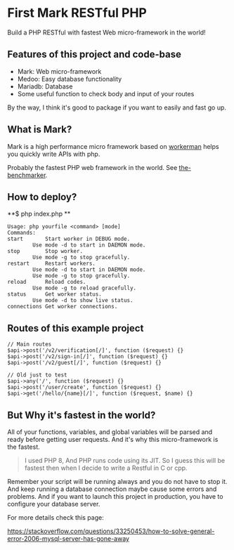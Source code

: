 # First Mark RESTful PHP

Build a PHP RESTful with fastest Web micro-framework in the world!

## Features of this project and code-base

- Mark: Web micro-framework
- Medoo: Easy database functionality
- Mariadb: Database
- Some useful function to check body and input of your routes

By the way, I think it's good to package if you want to easily and fast go up.

## What is Mark?

Mark is a high performance micro framework based on [workerman](https://github.com/walkor/workerman) helps you quickly write APIs with php.

Probably the fastest PHP web framework in the world. See [the-benchmarker](https://web-frameworks-benchmark.netlify.app/result?asc=0&order_by=level512).

## How to deploy?

**$ php index.php **

```
Usage: php yourfile <command> [mode]
Commands: 
start		Start worker in DEBUG mode.
		Use mode -d to start in DAEMON mode.
stop		Stop worker.
		Use mode -g to stop gracefully.
restart		Restart workers.
		Use mode -d to start in DAEMON mode.
		Use mode -g to stop gracefully.
reload		Reload codes.
		Use mode -g to reload gracefully.
status		Get worker status.
		Use mode -d to show live status.
connections	Get worker connections.
```

## Routes of this example project

```
// Main routes
$api->post('/v2/verification[/]', function ($request) {}
$api->post('/v2/sign-in[/]', function ($request) {}
$api->post('/v2/guest[/]', function ($request) {}

// Old just to test
$api->any('/', function ($request) {}
$api->post('/user/create', function ($request) {}
$api->get('/hello/{name}[/]', function ($request, $name) {}
```

## But Why it's fastest in the world?

All of your functions, variables, and global variables will be parsed and ready before getting user requests.
And it's why this micro-framework is the fastest.

> I used PHP 8, And PHP runs code using its JIT. So I guess this will be fastest then when I decide to write a Restful in C or cpp.

Remember your script will be running always and you do not have to stop it. And keep running a database connection maybe cause some errors and problems.
And if you want to launch this project in production, you have to configure your database server.

For more details check this page:

https://stackoverflow.com/questions/33250453/how-to-solve-general-error-2006-mysql-server-has-gone-away
